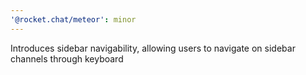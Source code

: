 ```yaml
---
'@rocket.chat/meteor': minor
---
```


Introduces sidebar navigability, allowing users to navigate on sidebar channels through keyboard
